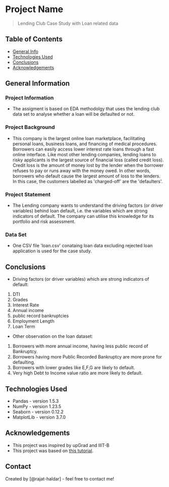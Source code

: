 # Project Name
> Lending Club Case Study with Loan related data


## Table of Contents
* [General Info](#general-information)
* [Technologies Used](#technologies-used)
* [Conclusions](#conclusions)
* [Acknowledgements](#acknowledgements)

<!-- You can include any other section that is pertinent to your problem -->

## General Information

### Project Information
- The assigment is based on EDA methodolgy that uses the lending club data set to analyse whether a loan will be defaulted or not.

### Project Background
- This company is the largest online loan marketplace, facilitating personal loans, business loans, and financing of medical procedures. Borrowers can easily access lower interest rate loans through a fast online interface. Like most other lending companies, lending loans to risky applicants is the largest source of financial loss (called credit loss). Credit loss is the amount of money lost by the lender when the borrower refuses to pay or runs away with the money owed. In other words, borrowers who default cause the largest amount of loss to the lenders. In this case, the customers labelled as 'charged-off' are the 'defaulters'.

### Project Statement
- The Lending company wants to understand the driving factors (or driver variables) behind loan default, i.e. the variables which are strong indicators of default.  The company can utilise this knowledge for its portfolio and risk assessment.

### Data Set
- One CSV file 'loan.csv' conataing loan data excluding rejected loan application is used for the case study.

<!-- You don't have to answer all the questions - just the ones relevant to your project. -->

## Conclusions
- Driving factors (or driver variables) which are strong indicators of default:

1. DTI 
2. Grades
3. Interest Rate
4. Annual income
5. public record bankruptcies 
6. Employment Length 
7. Loan Term

- Other observation on the loan dataset:

1. Borrowers with more annual income, having less public record of Bankruptcy.
2. Borrowers having more Public Recorded Bankruptcy are more prone for defaulting.
3. Borrowers with lower grades like E,F,G are likely to default.
4. Very high Debt to Income value ratio are more likely to default.


<!-- You don't have to answer all the questions - just the ones relevant to your project. -->


## Technologies Used
- Pandas - version 1.5.3
- NumPy - version 1.23.5
- Seaborn - version 0.12.2
- MatplotLib - version 3.7.0

<!-- As the libraries versions keep on changing, it is recommended to mention the version of library used in this project -->

## Acknowledgements
- This project was inspired by upGrad and IIIT-B
- This project was based on [this tutorial](https://www.lendingclub.com/).


## Contact
Created by [@rajat-haldar] - feel free to contact me!


<!-- Optional -->
<!-- ## License -->
<!-- This project is open source and available under the [... License](). -->

<!-- You don't have to include all sections - just the one's relevant to your project -->